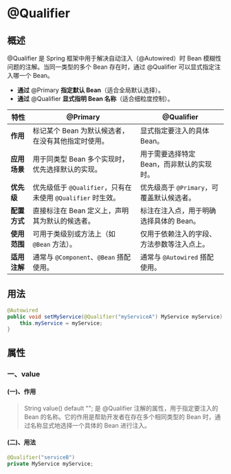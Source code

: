 # @Qualifier

## 概述

@Qualifier 是 Spring 框架中用于解决自动注入（@Autowired）时 Bean 模糊性问题的注解。当同一类型的多个 Bean 存在时，通过 @Qualifier 可以显式指定注入哪一个 Bean。

- **通过** @Primary **指定默认 Bean**（适合全局默认选择）。
- **通过** @Qualifier **显式指明 Bean 名称**（适合细粒度控制）。



| 特性         | @Primary                                                    | @Qualifier                                 |
| ------------ | ----------------------------------------------------------- | ------------------------------------------ |
| **作用**     | 标记某个 Bean 为默认候选者，在没有其他指定时使用。          | 显式指定要注入的具体 Bean。                |
| **应用场景** | 用于同类型 Bean 多个实现时，优先选择默认的实现。            | 用于需要选择特定 Bean，而非默认的实现时。  |
| **优先级**   | 优先级低于 `@Qualifier`，只有在未使用 `@Qualifier` 时生效。 | 优先级高于 `@Primary`，可覆盖默认候选者。  |
| **配置方式** | 直接标注在 Bean 定义上，声明其为默认的候选者。              | 标注在注入点，用于明确选择具体的 Bean。    |
| **使用范围** | 可用于类级别或方法上（如 `@Bean` 方法）。                   | 仅用于依赖注入的字段、方法参数等注入点上。 |
| **适用注解** | 通常与 `@Component`、`@Bean` 搭配使用。                     | 通常与 `@Autowired` 搭配使用。             |



## 用法

```java
@Autowired
public void setMyService(@Qualifier("myServiceA") MyService myService) {
    this.myService = myService;
}
```



## 属性

### 一、value

#### (一)、作用

> String value() default ""; 是 @Qualifier 注解的属性，用于指定要注入的 Bean 的名称。它的作用是帮助开发者在存在多个相同类型的 Bean 时，通过名称显式地选择一个具体的 Bean 进行注入。

#### (二)、用法

```java
@Qualifier("serviceB")
private MyService myService;
```

